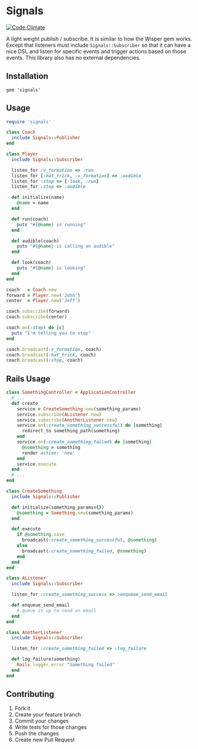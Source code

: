 # Signals

[![Code Climate](https://codeclimate.com/github/warmwaffles/signals.png)](https://codeclimate.com/github/warmwaffles/signals)

A light weight publish / subscribe. It is similar to how the Wisper gem works.
Except that listeners must include `Signals::Subscriber` so that it can have a
nice DSL and listen for specific events and trigger actions based on those
events. This library also has no external dependencies.

## Installation

```
gem 'signals'
```

## Usage

```rb
require 'signals'

class Coach
  include Signals::Publisher
end

class Player
  include Signals::Subscriber

  listen_for :v_formation => :run
  listen_for [:hat_trick, :v_formation] => :audible
  listen_for :stop => [:look, :run]
  listen_for :stop => :audible

  def initialize(name)
    @name = name
  end

  def run(coach)
    puts "#{@name} is running"
  end

  def audible(coach)
    puts "#{@name} is calling an audible"
  end

  def look(coach)
    puts "#{@name} is looking"
  end
end

coach   = Coach.new
forward = Player.new('John')
center  = Player.new('Jeff')

coach.subscribe(forward)
coach.subscribe(center)

coach.on(:stop) do |c|
  puts "I'm telling you to stop"
end

coach.broadcast(:v_formation, coach)
coach.broadcast(:hat_trick, coach)
coach.broadcast(:stop, coach)
```

## Rails Usage

```ruby app/controllers/something_controller.rb
class SomethingController < ApplicationController
  # ...
  def create
    service = CreateSomething.new(something_params)
    service.subscribe(AListener.new)
    service.subscribe(AnotherListener.new)
    service.on(:create_something_successful) do |something|
      redirect_to something_path(something)
    end
    service.on(:create_something_failed) do |something|
      @something = something
      render action: 'new'
    end
    service.execute
  end
  # ...
end
```

```ruby app/services/create_something.rb
class CreateSomething
  include Signals::Publisher

  def initialize(something_params={})
    @something = Something.new(something_params)
  end

  def execute
    if @something.save
      broadcast(:create_something_successful, @something)
    else
      broadcast(:create_something_failed, @something)
    end
  end
end
```

```ruby app/listeners/a_listener.rb
class AListener
  include Signals::Subscriber

  listen_for :create_something_success => :enqueue_send_email

  def enqueue_send_email
    # queue it up to send an email
  end
end
```

```ruby app/listeners/another_listener.rb
class AnotherListener
  include Signals::Subscriber

  listen_for :create_something_failed => :log_failure

  def log_failure(something)
    Rails.logger.error "Something failed"
  end
end
```

## Contributing

  1. Fork it
  2. Create your feature branch
  3. Commit your changes
  4. Write tests for those changes
  5. Push the changes
  6. Create new Pull Request
